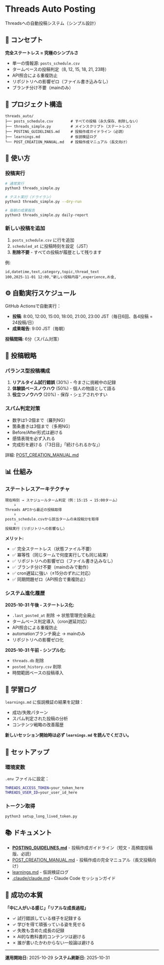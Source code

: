# Threads Auto Posting

Threadsへの自動投稿システム（シンプル設計）

## 🎯 コンセプト

**完全ステートレス = 究極のシンプルさ**

- 単一の情報源: `posts_schedule.csv`
- タームベースの投稿判定（8, 12, 15, 18, 21, 23時）
- API照合による重複防止
- リポジトリへの影響ゼロ（ファイル書き込みなし）
- ブランチ分け不要（mainのみ）

## 📁 プロジェクト構造

```
threads_auto/
├── posts_schedule.csv        # すべての投稿（永久保存、削除しない）
├── threads_simple.py         # メインスクリプト（ステートレス）
├── POSTING_GUIDELINES.md     # 投稿作成ガイドライン（必読）
├── learnings.md              # 仮説検証ログ
└── POST_CREATION_MANUAL.md   # 投稿作成マニュアル（長文向け）
```

## 🚀 使い方

### 投稿実行

```bash
# 通常実行
python3 threads_simple.py

# テスト実行（ドライラン）
python3 threads_simple.py --dry-run

# 毎朝の成果報告
python3 threads_simple.py daily-report
```

### 新しい投稿を追加

1. `posts_schedule.csv` に行を追加
2. `scheduled_at` に投稿時刻を設定（JST）
3. **削除不要** - すべての投稿が履歴として残ります

例:
```csv
id,datetime,text,category,topic,thread_text
100,2025-11-01 12:00,"新しい投稿内容",experience,お金,
```

## ⚙️ 自動実行スケジュール

GitHub Actionsで自動実行：

- **投稿**: 8:00, 12:00, 15:00, 18:00, 21:00, 23:00 JST（毎日6回、各4投稿 = 24投稿/日）
- **成果報告**: 9:00 JST（毎朝）

**投稿間隔:** 6分（スパム対策）

## 🎨 投稿戦略

### バランス型投稿構成

1. **リアルタイム試行錯誤** (30%) - 今まさに挑戦中の記録
2. **体験談ベースノウハウ** (50%) - 個人の物語として語る
3. **役立つノウハウ** (20%) - 保存・シェアされやすい

### スパム判定対策

- 数字は1-2個まで（羅列NG）
- 箇条書きは3個まで（多用NG）
- Before/After形式は避ける
- 感情表現を必ず入れる
- 完成形を避ける（「3日目」「続けられるかな」）

詳細: [POST_CREATION_MANUAL.md](POST_CREATION_MANUAL.md)

## 📊 仕組み

### ステートレスアーキテクチャ

```
現在時刻 → スケジュールターム判定（例：15:15 → 15:00ターム）
    ↓
Threads APIから最近の投稿取得
    ↓
posts_schedule.csvから該当タームの未投稿分を取得
    ↓
投稿実行（リポジトリへの影響なし）
```

**メリット:**
- ✅ 完全ステートレス（状態ファイル不要）
- ✅ 冪等性（同じタームで何度実行しても同じ結果）
- ✅ リポジトリへの影響ゼロ（ファイル書き込みなし）
- ✅ ブランチ分け不要（mainのみで動作）
- ✅ cron遅延に強い（±15分のずれに対応）
- ✅ 同期問題ゼロ（API照合で重複防止）

### システム進化履歴

**2025-10-31 午後 - ステートレス化:**
- `.last_posted_at` 削除 → 状態管理完全廃止
- タームベース判定導入（cron遅延対応）
- API照合による重複防止
- automationブランチ廃止 → mainのみ
- リポジトリへの影響ゼロ化

**2025-10-31 午前 - シンプル化:**
- `threads.db` 削除
- `posted_history.csv` 削除
- 時間範囲ベースの投稿導入

## 📝 学習ログ

`learnings.md` に仮説検証の結果を記録：

- 成功/失敗パターン
- スパム判定された投稿の分析
- コンテンツ戦略の改善履歴

**新しいセッション開始時は必ず `learnings.md` を読んでください。**

## 🔧 セットアップ

### 環境変数

`.env` ファイルに設定：

```bash
THREADS_ACCESS_TOKEN=your_token_here
THREADS_USER_ID=your_user_id_here
```

### トークン取得

```bash
python3 setup_long_lived_token.py
```

## 📚 ドキュメント

- **[POSTING_GUIDELINES.md](POSTING_GUIDELINES.md)** - 投稿作成ガイドライン（短文・高頻度投稿版、必読）
- [POST_CREATION_MANUAL.md](POST_CREATION_MANUAL.md) - 投稿作成の完全マニュアル（長文投稿向け）
- [learnings.md](learnings.md) - 仮説検証ログ
- [.claude/claude.md](.claude/claude.md) - Claude Code セッションガイド

## 🎯 成功の本質

**「中に人がいる感じ」「リアルな成長過程」**

- ✓ 試行錯誤している様子を記録する
- ✓ 学びを得て頑張っている姿を見せる
- ✓ 失敗も含めた成長の記録
- ✗ AI的な教科書的コンテンツは避ける
- ✗ 誰が書いたかわからない一般論は避ける

---

**運用開始日:** 2025-10-29
**システム刷新日:** 2025-10-31
